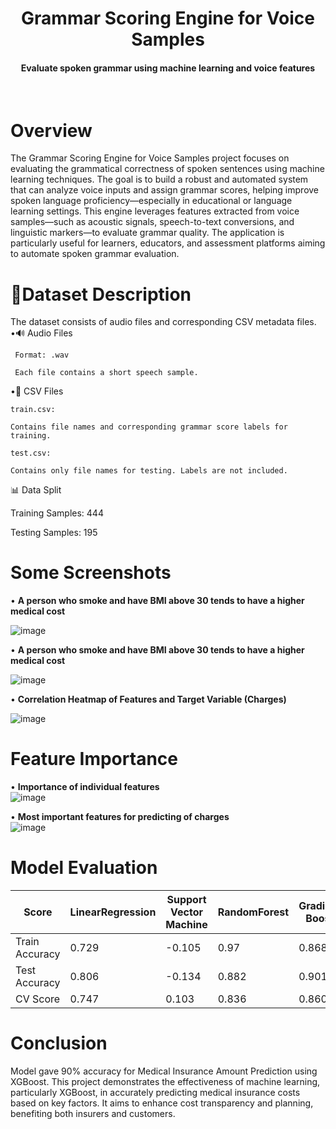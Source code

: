 <h1 align="center">Grammar Scoring Engine for Voice Samples</h1>

<div align= "center">
  <h4>Evaluate spoken grammar using machine learning and voice features</h4><br>
</div>

# Overview
The Grammar Scoring Engine for Voice Samples project focuses on evaluating the grammatical correctness of spoken sentences using machine learning techniques. The goal is to build a robust and automated system that can analyze voice inputs and assign grammar scores, helping improve spoken language proficiency—especially in educational or language learning settings.
This engine leverages features extracted from voice samples—such as acoustic signals, speech-to-text conversions, and linguistic markers—to evaluate grammar quality. The application is particularly useful for learners, educators, and assessment platforms aiming to automate spoken grammar evaluation.
# 📁Dataset Description
The dataset consists of audio files and corresponding CSV metadata files.<br>
•🔊 Audio Files

     Format: .wav

     Each file contains a short speech sample.

•📄 CSV Files

    train.csv:
    
    Contains file names and corresponding grammar score labels for training.

    test.csv:
    
    Contains only file names for testing. Labels are not included.
    
📊 Data Split

  Training Samples: 444

  Testing Samples: 195
# Some Screenshots

• **A person who smoke and have BMI above 30 tends to have a higher medical cost** <br>

![image](Images/photo_2025-02-27_10-26-00.jpg)

• **A person who smoke and have BMI above 30 tends to have a higher medical cost** <br>

![image](Images/photo_2025-02-27_10-26-00.jpg)

• **Correlation Heatmap of Features and Target Variable (Charges)** <br>

![image](Images/photo_2025-02-27_11-43-46.jpg)


# Feature Importance

• **Importance of individual features** <br>
![image](Images/photo_2025-02-27_11-10-19.jpg)

• **Most important features for predicting of charges** <br>
![image](Images/photo_2025-02-27_11-12-28.jpg)


# Model Evaluation

| Score | LinearRegression | Support Vector Machine | RandomForest | Gradient Boost| XGBoost|
| ----------- | ----------- | ----------- | ----------- | ----------- | ----------- |
| Train Accuracy | 0.729 | -0.105 | 0.97 | 0.868 |0.870 |
| Test Accuracy | 0.806 | -0.134 | 0.882 | 0.901 | 0.904 |
| CV Score | 0.747 | 0.103 | 0.836 | 0.860 | 0.860 |

# Conclusion
Model gave 90% accuracy for Medical Insurance Amount Prediction using XGBoost. This project demonstrates the effectiveness of machine learning, particularly XGBoost, in accurately predicting medical insurance costs based on key factors. It aims to enhance cost transparency and planning, benefiting both insurers and customers.

